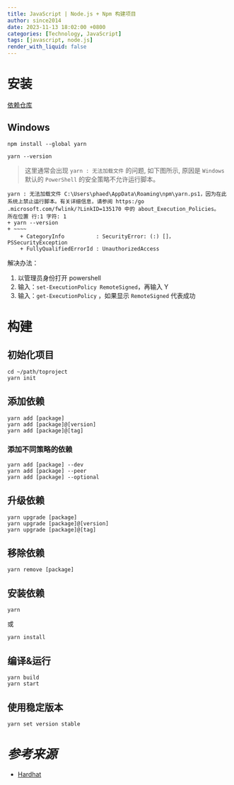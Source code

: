 ```yaml
---
title: JavaScript | Node.js + Npm 构建项目
author: since2014
date: 2023-11-13 18:02:00 +0800
categories: [Technology, JavaScript]
tags: [javascript, node.js]
render_with_liquid: false
---
```


# 安装

[依赖仓库](https://classic.yarnpkg.com/en/package/express)

## Windows

```shell
npm install --global yarn

yarn --version
```

> 这里通常会出现 `yarn : 无法加载文件` 的问题, 如下图所示, 原因是 `Windows` 默认的 `PowerShell` 的安全策略不允许运行脚本。

```
yarn : 无法加载文件 C:\Users\phaed\AppData\Roaming\npm\yarn.ps1，因为在此系统上禁止运行脚本。有关详细信息，请参阅 https:/go
.microsoft.com/fwlink/?LinkID=135170 中的 about_Execution_Policies。
所在位置 行:1 字符: 1
+ yarn --version
+ ~~~~
    + CategoryInfo          : SecurityError: (:) []，PSSecurityException
    + FullyQualifiedErrorId : UnauthorizedAccess

```

解决办法：
1. 以管理员身份打开 powershell
2. 输入：`set-ExecutionPolicy RemoteSigned`，再输入 Y 
3. 输入：`get-ExecutionPolicy` ，如果显示 `RemoteSigned` 代表成功

# 构建

## 初始化项目

```shell
cd ~/path/toproject
yarn init
```

## 添加依赖

```shell
yarn add [package]
yarn add [package]@[version]
yarn add [package]@[tag]
```

### 添加不同策略的依赖

```shell
yarn add [package] --dev
yarn add [package] --peer
yarn add [package] --optional
```

## 升级依赖

```shell
yarn upgrade [package]
yarn upgrade [package]@[version]
yarn upgrade [package]@[tag]
```

## 移除依赖

```shell
yarn remove [package]
```

## 安装依赖
```shell
yarn 
```

或

```shell
yarn install
```

## 编译&运行

```shell
yarn build
yarn start

```

## 使用稳定版本

```shell
yarn set version stable
```

# *参考来源*
+ [Hardhat](https://hardhat.org/tutorial/setting-up-the-environment)